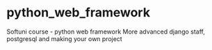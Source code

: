 # python_web_framework
Softuni course - python web framework
More advanced django staff, postgresql and making your own project

